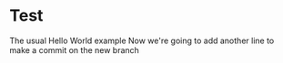 # Test
The usual Hello World example
Now we're going to add another line to make a commit on the new branch
